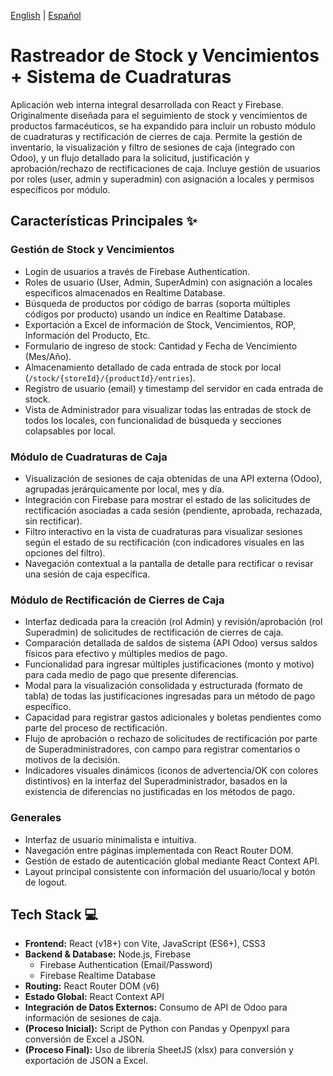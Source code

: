 [English](./README.md) | [Español](./README.es.md) 


# Rastreador de Stock y Vencimientos + Sistema de Cuadraturas

Aplicación web interna integral desarrollada con React y Firebase. Originalmente diseñada para el seguimiento de stock y vencimientos de productos farmacéuticos, se ha expandido para incluir un robusto módulo de cuadraturas y rectificación de cierres de caja. Permite la gestión de inventario, la visualización y filtro de sesiones de caja (integrado con Odoo), y un flujo detallado para la solicitud, justificación y aprobación/rechazo de rectificaciones de caja. Incluye gestión de usuarios por roles (user, admin y superadmin) con asignación a locales y permisos específicos por módulo.

## Características Principales ✨

### Gestión de Stock y Vencimientos
* Login de usuarios a través de Firebase Authentication.
* Roles de usuario (User, Admin, SuperAdmin) con asignación a locales específicos almacenados en Realtime Database.
* Búsqueda de productos por código de barras (soporta múltiples códigos por producto) usando un índice en Realtime Database.
* Exportación a Excel de información de Stock, Vencimientos, ROP, Información del Producto, Etc.
* Formulario de ingreso de stock: Cantidad y Fecha de Vencimiento (Mes/Año).
* Almacenamiento detallado de cada entrada de stock por local (`/stock/{storeId}/{productId}/entries`).
* Registro de usuario (email) y timestamp del servidor en cada entrada de stock.
* Vista de Administrador para visualizar todas las entradas de stock de todos los locales, con funcionalidad de búsqueda y secciones colapsables por local.

### Módulo de Cuadraturas de Caja
* Visualización de sesiones de caja obtenidas de una API externa (Odoo), agrupadas jerárquicamente por local, mes y día.
* Integración con Firebase para mostrar el estado de las solicitudes de rectificación asociadas a cada sesión (pendiente, aprobada, rechazada, sin rectificar).
* Filtro interactivo en la vista de cuadraturas para visualizar sesiones según el estado de su rectificación (con indicadores visuales en las opciones del filtro).
* Navegación contextual a la pantalla de detalle para rectificar o revisar una sesión de caja específica.

### Módulo de Rectificación de Cierres de Caja
* Interfaz dedicada para la creación (rol Admin) y revisión/aprobación (rol Superadmin) de solicitudes de rectificación de cierres de caja.
* Comparación detallada de saldos de sistema (API Odoo) versus saldos físicos para efectivo y múltiples medios de pago.
* Funcionalidad para ingresar múltiples justificaciones (monto y motivo) para cada medio de pago que presente diferencias.
* Modal para la visualización consolidada y estructurada (formato de tabla) de todas las justificaciones ingresadas para un método de pago específico.
* Capacidad para registrar gastos adicionales y boletas pendientes como parte del proceso de rectificación.
* Flujo de aprobación o rechazo de solicitudes de rectificación por parte de Superadministradores, con campo para registrar comentarios o motivos de la decisión.
* Indicadores visuales dinámicos (iconos de advertencia/OK con colores distintivos) en la interfaz del Superadministrador, basados en la existencia de diferencias no justificadas en los métodos de pago.

### Generales
* Interfaz de usuario minimalista e intuitiva.
* Navegación entre páginas implementada con React Router DOM.
* Gestión de estado de autenticación global mediante React Context API.
* Layout principal consistente con información del usuario/local y botón de logout.

## Tech Stack 💻

* **Frontend:** React (v18+) con Vite, JavaScript (ES6+), CSS3
* **Backend & Database:** Node.js, Firebase
    * Firebase Authentication (Email/Password)
    * Firebase Realtime Database
* **Routing:** React Router DOM (v6)
* **Estado Global:** React Context API
* **Integración de Datos Externos:** Consumo de API de Odoo para información de sesiones de caja.
* **(Proceso Inicial):** Script de Python con Pandas y Openpyxl para conversión de Excel a JSON.
* **(Proceso Final):** Uso de librería SheetJS (xlsx) para conversión y exportación de JSON a Excel.
